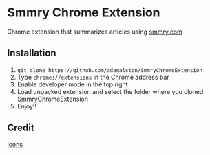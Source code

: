 # Smmry Chrome Extension
Chrome extension that summarizes articles using [smmry.com](smmry.com)

## Installation
1. ```git clone https://github.com/adamalston/SmmryChromeExtension```
2. Type ```chrome://extensions``` in the Chrome address bar
3. Enable developer mode in the top right
4. Load unpacked extension and select the folder where you cloned SmmryChromeExtension
5. Enjoy!!

## Credit
[Icons](https://www.iconfinder.com/icons/3213447/magnifier_magnifying_glass_search_icon)
